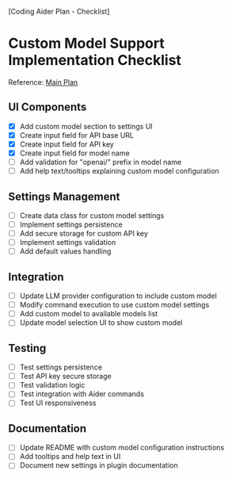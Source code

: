 [Coding Aider Plan - Checklist]

# Custom Model Support Implementation Checklist

Reference: [Main Plan](add_custom_model_support.md)

## UI Components
- [x] Add custom model section to settings UI
- [x] Create input field for API base URL
- [x] Create input field for API key
- [x] Create input field for model name
- [ ] Add validation for "openai/" prefix in model name
- [ ] Add help text/tooltips explaining custom model configuration

## Settings Management
- [ ] Create data class for custom model settings
- [ ] Implement settings persistence
- [ ] Add secure storage for custom API key
- [ ] Implement settings validation
- [ ] Add default values handling

## Integration
- [ ] Update LLM provider configuration to include custom model
- [ ] Modify command execution to use custom model settings
- [ ] Add custom model to available models list
- [ ] Update model selection UI to show custom model

## Testing
- [ ] Test settings persistence
- [ ] Test API key secure storage
- [ ] Test validation logic
- [ ] Test integration with Aider commands
- [ ] Test UI responsiveness

## Documentation
- [ ] Update README with custom model configuration instructions
- [ ] Add tooltips and help text in UI
- [ ] Document new settings in plugin documentation
